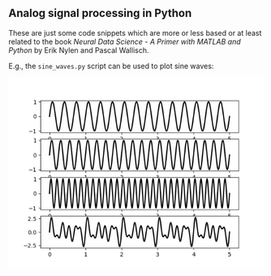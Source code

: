 ## Analog signal processing in Python

These are just some code snippets which are more or less based or at least related to the book *Neural Data Science - A Primer with MATLAB and Python* by Erik Nylen and Pascal Wallisch.


E.g., the `sine_waves.py` script can be used to plot sine waves:

![Desikan](./sine_waves_3_4_6.png?raw=true "Visualization of sine waves with different amplitutes, and the result of adding them up.")
